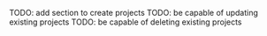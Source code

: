 TODO: add section to create projects
TODO: be capable of updating existing projects
TODO: be capable of deleting existing projects
